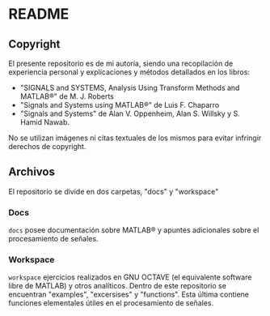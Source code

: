 # README

## Copyright

El presente repositorio es de mi autoría, siendo una recopilación de experiencia personal y explicaciones y métodos detallados en los libros:

- "SIGNALS and SYSTEMS, Analysis Using Transform Methods and MATLAB®" de M. J. Roberts
- "Signals and Systems using MATLAB®" de Luis F. Chaparro
- "Signals and Systems" de Alan V. Oppenheim, Alan S. Willsky y S. Hamid Nawab.

No se utilizan imágenes ni citas textuales de los mismos para evitar infringir derechos de copyright.

## Archivos

El repositorio se divide en dos carpetas, "docs" y "workspace"

### Docs

```docs``` posee documentación sobre MATLAB® y apuntes adicionales sobre el procesamiento de señales.

### Workspace

```workspace``` ejercicios realizados en GNU OCTAVE (el equivalente software libre de MATLAB) y otros analíticos. Dentro de este repositorio se encuentran "examples", "excersises" y "functions". Esta última contiene funciones elementales útiles en el procesamiento de señales.


